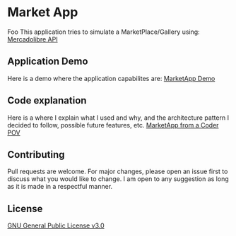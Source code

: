 # Market App

Foo This application tries to simulate a MarketPlace/Gallery using: [Mercadolibre API]([MIT](http://developers.mercadolibre.com))

## Application Demo

Here is a demo where the application capabilites are: [MarketApp Demo]([MIT](http://developers.mercadolibre.com))

## Code explanation

Here is a where I explain what I used and why, and the architecture pattern I decided to follow, possible future features, etc.  [MarketApp from a Coder POV]([MIT](http://developers.mercadolibre.com))

## Contributing
Pull requests are welcome. For major changes, please open an issue first to discuss what you would like to change. I am open to any suggestion as long as it is made in a respectful manner.


## License
[GNU General Public License v3.0](https://choosealicense.com/licenses/gpl-3.0/)
